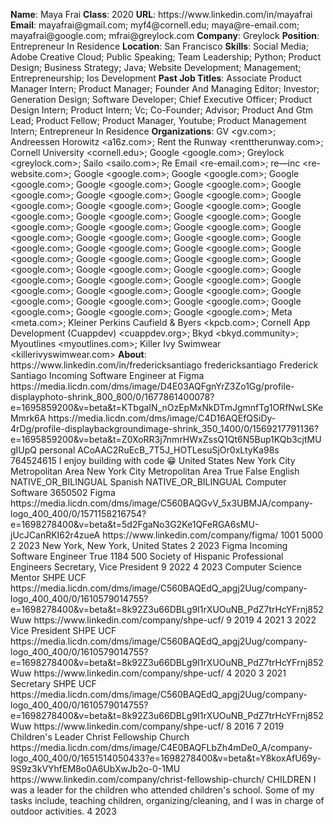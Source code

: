 **Name**: Maya Frai
**Class**: 2020
**URL**: https://www\.linkedin\.com/in/mayafrai
**Email**: mayafrai@gmail\.com; myf4@cornell\.edu; maya@re\-email\.com; mayafrai@google\.com; mfrai@greylock\.com
**Company**: Greylock
**Position**: Entrepreneur In Residence
**Location**: San Francisco
**Skills**: Social Media; Adobe Creative Cloud; Public Speaking; Team Leadership; Python; Product Design; Business Strategy; Java; Website Development; Management; Entrepreneurship; Ios Development
**Past Job Titles**: Associate Product Manager Intern; Product Manager; Founder And Managing Editor; Investor; Generation Design; Software Developer; Chief Executive Officer; Product Design Intern; Product Intern; Vc; Co\-Founder; Advisor; Product And Gtm Lead; Product Fellow; Product Manager, Youtube; Product Management Intern; Entrepreneur In Residence
**Organizations**: GV <gv\.com>; Andreessen Horowitz <a16z\.com>; Rent the Runway <renttherunway\.com>; Cornell University <cornell\.edu>; Google <google\.com>; Greylock <greylock\.com>; Sailo <sailo\.com>; Re Email <re\-email\.com>; re—inc <re\-website\.com>; Google <google\.com>; Google <google\.com>; Google <google\.com>; Google <google\.com>; Google <google\.com>; Google <google\.com>; Google <google\.com>; Google <google\.com>; Google <google\.com>; Google <google\.com>; Google <google\.com>; Google <google\.com>; Google <google\.com>; Google <google\.com>; Google <google\.com>; Google <google\.com>; Google <google\.com>; Google <google\.com>; Google <google\.com>; Google <google\.com>; Google <google\.com>; Google <google\.com>; Google <google\.com>; Google <google\.com>; Google <google\.com>; Google <google\.com>; Google <google\.com>; Google <google\.com>; Google <google\.com>; Google <google\.com>; Google <google\.com>; Google <google\.com>; Google <google\.com>; Google <google\.com>; Google <google\.com>; Google <google\.com>; Google <google\.com>; Google <google\.com>; Google <google\.com>; Google <google\.com>; Google <google\.com>; Meta <meta\.com>; Kleiner Perkins Caufield & Byers <kpcb\.com>; Cornell App Development \(Cuappdev\) <cuappdev\.org>; Bkyd <bkyd\.community>; Myoutlines <myoutlines\.com>; Killer Ivy Swimwear <killerivyswimwear\.com>
**About**: https://www\.linkedin\.com/in/fredericksantiago fredericksantiago Frederick Santiago Incoming Software Engineer at Figma https://media\.licdn\.com/dms/image/D4E03AQFgnYrZ3Zo1Gg/profile\-displayphoto\-shrink\_800\_800/0/1677861400078?e=1695859200&v=beta&t=KTbgaIN\_nOzEpMxNkDTmJgmnfTg1ORfNwLSKeMmrk6A https://media\.licdn\.com/dms/image/C4D16AQEfQSiDy\-4rDg/profile\-displaybackgroundimage\-shrink\_350\_1400/0/1569217791136?e=1695859200&v=beta&t=Z0XoRR3j7nmrHWxZssQ1Qt6N5Bup1KQb3cjtMUgIUpQ personal ACoAAC2RuEcB\_7T5J\_HOTLesuSjOr0xLtyKa98s 764524615 I enjoy building with code 😁 United States New York City Metropolitan Area New York City Metropolitan Area True False English NATIVE\_OR\_BILINGUAL Spanish NATIVE\_OR\_BILINGUAL Computer Software 3650502 Figma https://media\.licdn\.com/dms/image/C560BAQGvV\_5x3UBMJA/company\-logo\_400\_400/0/1571158216754?e=1698278400&v=beta&t=5d2FgaNo3G2Ke1QFeRGA6sMU\-jUcJCanRKI62r4zueA https://www\.linkedin\.com/company/figma/ 1001 5000 2 2023 New York, New York, United States 2 2023 Figma Incoming Software Engineer True 1184 500 Society of Hispanic Professional Engineers Secretary, Vice President 9 2022 4 2023 Computer Science Mentor SHPE UCF https://media\.licdn\.com/dms/image/C560BAQEdQ\_apgj2Uug/company\-logo\_400\_400/0/1610579014755?e=1698278400&v=beta&t=8k92Z3u66DBLg9I1rXUOuNB\_PdZ7trHcYFrnj852Wuw https://www\.linkedin\.com/company/shpe\-ucf/ 9 2019 4 2021 3 2022 Vice President SHPE UCF https://media\.licdn\.com/dms/image/C560BAQEdQ\_apgj2Uug/company\-logo\_400\_400/0/1610579014755?e=1698278400&v=beta&t=8k92Z3u66DBLg9I1rXUOuNB\_PdZ7trHcYFrnj852Wuw https://www\.linkedin\.com/company/shpe\-ucf/ 4 2020 3 2021 Secretary SHPE UCF https://media\.licdn\.com/dms/image/C560BAQEdQ\_apgj2Uug/company\-logo\_400\_400/0/1610579014755?e=1698278400&v=beta&t=8k92Z3u66DBLg9I1rXUOuNB\_PdZ7trHcYFrnj852Wuw https://www\.linkedin\.com/company/shpe\-ucf/ 8 2016 7 2019 Children's Leader Christ Fellowship Church https://media\.licdn\.com/dms/image/C4E0BAQFLbZh4mDe0\_A/company\-logo\_400\_400/0/1651514050433?e=1698278400&v=beta&t=Y8koxAfU69y\-9S9z3kVYhfEM8o0A6UbXwJb2o\-0\-1MU https://www\.linkedin\.com/company/christ\-fellowship\-church/ CHILDREN I was a leader for the children who attended children's school\. Some of my tasks include, teaching children, organizing/cleaning, and I was in charge of outdoor activities\.  4 2023

